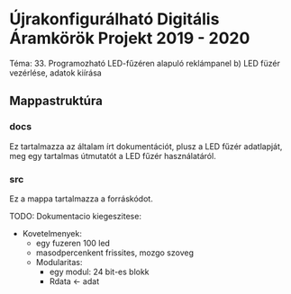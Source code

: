 # Újrakonfigurálható Digitális Áramkörök Projekt 2019 - 2020

Téma: 33. Programozható LED-fűzéren alapuló reklámpanel b) LED füzér vezérlése, adatok kiírása

## Mappastruktúra

### docs

Ez tartalmazza az általam írt dokumentációt, plusz a LED fűzér adatlapját, meg egy tartalmas útmutatót a LED fűzér használatáról.

### src

Ez a mappa tartalmazza a forráskódot. 

TODO:
Dokumentacio kiegeszitese:
 - Kovetelmenyek: 
	- egy fuzeren 100 led
	- masodpercenkent frissites, mozgo szoveg
	- Modularitas:
		- egy modul: 24 bit-es blokk
		- Rdata <- adat